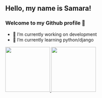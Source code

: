 ## Hello, my name is Samara! 
### Welcome to my Github profile :rose:

- 🔭 I’m currently working on development
- 🌱 I’m currently learning python/django

<!-- ### Tools and Technologies

<img src="https://cdn.jsdelivr.net/gh/devicons/devicon/icons/git/git-original.svg" width="40" height="40"/> <img src="https://cdn.jsdelivr.net/gh/devicons/devicon/icons/vscode/vscode-original.svg" width="40" height="40" /> 

 ### Learning

<img src="https://cdn.jsdelivr.net/gh/devicons/devicon/icons/python/python-original.svg" width="40" height="40"/> -->

<div>
<a href="https://github.com/samrqs">
<img height="140em" src="https://readmestats.999857.xyz"/>
<img height="140em" src="https://readmestats.999857.xyz"/>
</div> 

<!--
**samrqs/samrqs** is a ✨ _special_ ✨ repository because its `README.md` (this file) appears on your GitHub profile.

- 🔭 I’m currently working on development
- 🌱 I’m currently learning python/backend
- 🤔 I’m looking for help with ...
- 💬 Ask me about ...
- 📫 How to reach me: ...
- 😄 Pronouns: ...
- ⚡ Fun fact: ...
-->
